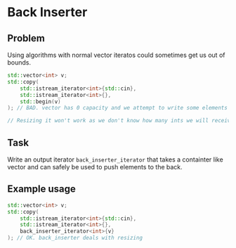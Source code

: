 # Back Inserter

## Problem

Using algorithms with normal vector iteratos could sometimes get us out of bounds.

```c++
std::vector<int> v;
std::copy(
	std::istream_iterator<int>{std::cin},
	std::istream_iterator<int>{},
	std::begin(v)
); // BAD. vector has 0 capacity and we attempt to write some elements in it

// Resizing it won't work as we don't know how many ints we will receive from the console
```

## Task

Write an output iterator ```back_inserter_iterator``` that takes a containter like vector and can safely be used to push elements to the back.

## Example usage

```c++
std::vector<int> v;
std::copy(
	std::istream_iterator<int>{std::cin},
	std::istream_iterator<int>{},
	back_inserter_iterator<int>{v}
); // OK. back_inserter deals with resizing
```
